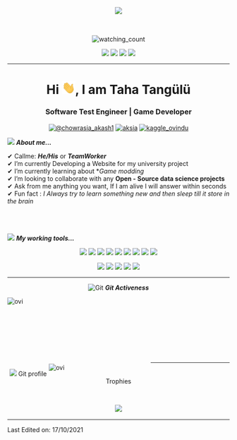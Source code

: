 <p align="center">
  <img src="https://github.com/thompsonemerson/thompsonemerson/raw/master/cover-thompson.png" height="200"/>
</p>
<br>

<p align="center"> 
<img src="https://komarev.com/ghpvc/?username=LaptopRecai&color=orange" alt="watching_count" />
 </p>
 <p align="center">
  <img src="https://img.shields.io/badge/Age-25-blue" />
  <img src="https://img.shields.io/badge/Focus-Test%20Engineering-brightgreen" />
  <img src="https://img.shields.io/badge/Lives-Turkey-brightgreen" />
  <img src="https://img.shields.io/badge/Languages-Turkish%20%26%20English-brightgreen" />
</p>
<hr>
<h1 align="center">Hi <img src="https://raw.githubusercontent.com/ABSphreak/ABSphreak/master/gifs/Hi.gif" width="30px">, I am Taha Tangülü </h1>
<h3 align="center">Software Test Engineer | Game Developer  </h3>
<p align="center">
<a href="https://www.hackerrank.com/tangulutaha" target="blank"><img align="center" src="https://cdn.jsdelivr.net/npm/simple-icons@3.0.1/icons/hackerrank.svg" alt="@chowrasia_akash1" height="30" width="40" /></a>
<a href="https://www.linkedin.com/in/tahatangulu/" target="blank"><img align="center" src="https://cdn.jsdelivr.net/npm/simple-icons@3.0.1/icons/linkedin.svg" alt="aksia" height="30" width="40" /></a>  
<a href="https://www.kaggle.com/tahatangl" target="blank"><img align="center" src="https://cdn4.iconfinder.com/data/icons/logos-and-brands-1/512/189_Kaggle_logo_logos-512.png" alt="kaggle_ovindu" height="30" width="40" /></a>
<!--<a href="https://www.instagram.com/tangulutaha/" target="blank"><img align="center" src="https://proofmart.com/wp-content/uploads/2021/06/instagram-10-low.png" alt="insta_ovindu" height="30" width="40" /></a>
<a href="https://www.facebook.com/tahatangulu/" target="blank"><img align="center" src="https://i.pinimg.com/originals/b7/63/69/b763699fd1fa3bfb374442593ae642e1.png" alt="fb_ovindu" height="30" width="40" /></a>
<a href = "mailto: tangulutaha@gmail.com"><img align="center" src="https://mecanicadorrego.net/wp-content/uploads/2020/04/gmail-icon-png-black-7.png" height="30" width="40" /></a> -->
</p>
</p>


<!--
<p align="center">
  <em>Turkey (" Wisdom is all wealth ")</a>. <br>
    <b>a passionate self-learner</b> <img src="https://github.com/TheDudeThatCode/TheDudeThatCode/blob/master/Assets/Developer.gif" width="30px"> and a <b>Machine Learning Engineer</b>&nbsp;<img src="https://github.com/TheDudeThatCode/TheDudeThatCode/blob/master/Assets/Designer.gif" width="36px">&nbsp,<br>who is <b>obsessed</b>
    with <b>Data science</b> and always looking to find patterns of which are hidden in the data 
  </em> 
  <br>
  <img src="https://media.giphy.com/media/gH3LO09IOiZIqePwv9/giphy.gif" width="50" /> <b><i align="center">Thought : "Life is full of choices…choose wisely!”</i></b> <img src="https://media.giphy.com/media/qjqUcgIyRjsl2/giphy.gif" width="50" />
</p>
<br><br>
<img align="right" width=200px height=200px alt="side_sticker" src="https://media.giphy.com/media/TEnXkcsHrP4YedChhA/giphy.gif" />
-->
<img src="https://media.giphy.com/media/iY8CRBdQXODJSCERIr/giphy.gif" width="30px">&nbsp;***About me...***

✔ Callme: ***He/His*** or ***TeamWorker*** <br>
✔ I’m currently Developing a Website for my university project<br>
✔ I’m currently learning about **Game modding*<br>
✔ I’m looking to collaborate with any **Open - Source data science projects**<br>
✔ Ask from me anything you want, If I am alive I will answer within seconds<br>
✔ Fun fact : *I Always try to learn something new and then sleep till it store in the brain*<br><br><br><br>
 

<img src="https://media.giphy.com/media/iY8CRBdQXODJSCERIr/giphy.gif" width="30px">&nbsp;***My working tools...***
<p align="center">
  
<img height="50" src="https://www.vectorlogo.zone/logos/git-scm/git-scm-ar21.svg">
<img height="50" src="https://www.vectorlogo.zone/logos/java/java-ar21.svg"> 
<img height="50" src="https://www.vectorlogo.zone/logos/dotnet/dotnet-ar21.svg"> 
<img height="50" src="https://www.vectorlogo.zone/logos/w3_html5/w3_html5-ar21.svg">
<img height="50" src="https://www.vectorlogo.zone/logos/w3_css/w3_css-ar21.svg">
<img  height="50" src="https://www.vectorlogo.zone/logos/javascript/javascript-ar21.svg"> 
<img height="50" src="https://www.vectorlogo.zone/logos/mysql/mysql-ar21.svg"> 
<img height="50" src="https://www.vectorlogo.zone/logos/sqlite/sqlite-ar21.svg">
<img height="50" src="https://www.vectorlogo.zone/logos/php/php-ar21.svg"> 
    <p align="center">
<img height="50" src="https://www.vectorlogo.zone/logos/python/python-ar21.svg">
<img  height="50" src="https://www.vectorlogo.zone/logos/unity3d/unity3d-ar21.svg"> 
<img  height="50" src="https://www.vectorlogo.zone/logos/lua/lua-ar21.svg">
<img  height="50" src="https://www.vectorlogo.zone/logos/heroku/heroku-ar21.svg"> 
<img  height="50" src="https://www.vectorlogo.zone/logos/mongodb/mongodb-ar21.svg"> 

  <hr>
  <p align="center">
 <img src="https://media.giphy.com/media/W5eoZHPpUx9sapR0eu/giphy.gif" width="30px" alt="Git"/>&nbsp;<i><b>Git Activeness</b></i></p>
 
<p><img align="left" height="150" width="325" src="https://github-readme-stats.vercel.app/api/top-langs?username=LaptopRecai&show_icons=true&locale=en&layout=compact&theme=tokyonight" alt="ovi" /></p>
<p>&nbsp;<img align="right" src="https://github-readme-stats.vercel.app/api?username=LaptopRecai&show_icons=true&locale=en&theme=tokyonight" alt="ovi" width="410" /></p>
<br><br><br><br><br>
</br>

<hr>


<p align="center"><img src="https://media.giphy.com/media/QaMcXSekUWx7aogAUr/giphy.gif" width="30" />&nbsp;Git profile Trophies</p><br>
<p align="center"><img src="https://github-profile-trophy.vercel.app/?username=LaptopRecai&theme=juicyfresh&no-bg=true"  </p>


-----


Last Edited on: 17/10/2021

